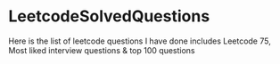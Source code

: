 # LeetcodeSolvedQuestions
Here is the list of leetcode questions I have done includes Leetcode 75, Most liked interview questions &amp; top 100 questions
